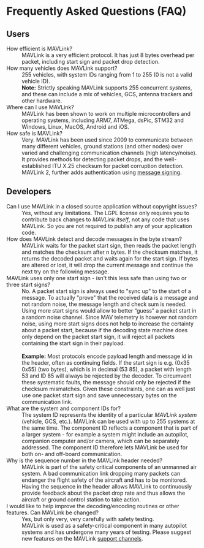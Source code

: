 # Frequently Asked Questions (FAQ)

## Users

<dl>
  <dt>How efficient is MAVLink?</dt>
  <dd>MAVLink is a very efficient protocol. It has just 8 bytes overhead per packet, including start sign and packet drop detection.</dd>

  <dt>How many vehicles does MAVLink support?</dt>
  <dd>255 vehicles, with system IDs ranging from 1 to 255 (0 is not a valid vehicle ID).
    <br><b>Note:</b> Strictly speaking MAVLink supports 255 concurrent <em>systems</em>, and these can include a mix of vehicles, GCS, antenna trackers and other hardware.</dd>

  <dt>Where can I use MAVLink?</dt>
  <dd>MAVLink has been shown to work on multiple microcontrollers and operating systems, including ARM7, ATMega, dsPic, STM32 and Windows, Linux, MacOS, Android and iOS.</dd>

  <dt>How safe is MAVLink?</dt>
  <dd>Very. MAVLink has been used since 2009 to communicate between many different vehicles, ground stations (and other nodes) over varied and challenging communication channels (high latency/noise). It provides methods for detecting packet drops, and the well-established ITU X.25 checksum for packet corruption detection. MAVLink 2, further adds authentication using <a href="../guide/message_signing.md">message signing</a>.</dd>
</dl>


## Developers

<dl>
  <dt>Can I use MAVLink in a closed source application without copyright issues?</dt>
  <dd>Yes, without any limitations. The LGPL license only requires you to contribute back changes to <em>MAVLink itself</em>, not any code that uses MAVLink. So you are not required to publish any of your application code.</dd>

  <dt>How does MAVLink detect and decode messages in the byte stream?</dt>
  <dd>MAVLink waits for the packet start sign, then reads the packet length and matches the checksum after n bytes. If the checksum matches, it returns the decoded packet and waits again for the start sign. If bytes are altered or lost, it will drop the current message and continue the next try on the following message.</dd>

  <dt>MAVLink uses only one start sign - isn't this less safe than using two or three start signs?</dt>
  <dd>No. A packet start sign is always used to "sync up" to the start of a message. To actually "prove" that the received data is a message and not random noise, the message length and check sum is needed. Using more start signs would allow to better “guess” a packet start in a random noise channel. Since MAV telemetry is however not random noise, using more start signs does not help to increase the certainty about a packet start, because if the decoding state machine does only depend on the packet start sign, it will reject all packets containing the start sign in their payload. 
  <br><br><b>Example:</b> Most protocols encode payload length and message id in the header, often as continuing fields. If the start sign is e.g. (0x35 0x55) (two bytes), which is in decimal (53 85), a packet with length 53 and ID 85 will always be rejected by the decoder. To circumvent these systematic faults, the message should only be rejected if the checksum mismatches. Given these constraints, one can as well just use one packet start sign and save unnecessary bytes on the communication link.</dd>

  <dt>What are the system and component IDs for?</dt>
  <dd>The system ID represents the identity of a particular <em>MAVLink system</em> (vehicle, GCS, etc.). MAVLink can be used with up to 255 systems at the same time. The component ID reflects a component that is part of a larger system - for example a system might include an autopilot, companion computer and/or camera, which can be separately addressed. The component ID therefore lets MAVLink be used for both on- and off-board communication.</dd>

  <dt>Why is the sequence number in the MAVLink header needed?</dt>
  <dd>MAVLink is part of the safety critical components of an unmanned air system. A bad communication link dropping many packets can endanger the flight safety of the aircraft and has to be monitored. Having the sequence in the header allows MAVLink to continuously provide feedback about the packet drop rate and thus allows the aircraft or ground control station to take action.</dd>

  <dt>I would like to help improve the decoding/encoding routines or other features. Can MAVLink be changed?</dt>
  <dd>Yes, but only very, very carefully with safety testing. 
  <br>MAVLink is used as a safety-critical component in many autopilot systems and has undergone many years of testing. Please suggest new features on the MAVLink <a href="../README.md#support">support channels</a>.</dd>
</dl>
